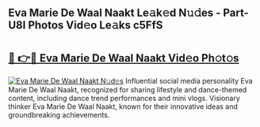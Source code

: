 ## Eva Marie De Waal Naakt Le𝚊k𝚎d N𝚞𝚍es - Part-U8I Photos Vid𝚎o Le𝚊ks c5FfS

# <h2><a href="http://fb833kh.evod.top/?m=Eva+Marie+De+Waal+Naakt">🔗 👉🔴 Eva Marie De Waal Naakt Vid𝚎o Ph𝚘t𝚘s</a></h2>

[![Eva Marie De Waal Naakt N𝚞d𝚎s](https://i.imgur.com/8V9OHl7.gif)](http://fb833kh.evod.top/?m=Eva+Marie+De+Waal+Naakt)
Influential social media personality Eva Marie De Waal Naakt, recognized for sharing lifestyle and dance-themed content, including dance trend performances and mini vlogs. Visionary thinker Eva Marie De Waal Naakt, known for their innovative ideas and groundbreaking achievements. 
